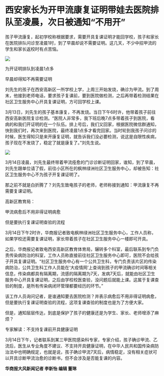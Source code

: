 # 西安家长为开甲流康复证明带娃去医院排队至凌晨，次日被通知“不用开”

孩子甲流康复，起初学校称根据要求，需要开具复课证明才能回学校，孩子和家长在医院排队问诊至凌晨1时，到了早晨却说不需要证明。这几天，不少中招甲流的学生和家长返校时有点苦恼。

![](https://inews.gtimg.com/om_bt/OkVbd3IQw0uU8VQ6vi94pk_BSrBbt190lTobEgHogeao8AA/1000)

为开证明排队到凌晨1点多

早晨却得知不再需要证明

刘先生的孩子在西安高新区一所学校上学，上周三开始发烧，确诊为甲流。到了周末，他接到老师电话，要求孩子复课前，要到医院做检测，之后再带着检测结果在社区卫生服务中心开具复课证明，方可回学校上课。

3月13日，刘先生的孩子基本康复，不再发烧。当日下午6时许，他带着孩子前往西安高新医院复诊检测。“医院人非常多，我下班后晚7点多带着孩子到医院，看病的和我们开证明的在一个队伍。排上号后，我们又回家，根据医院微信群通知，快到我们时，再次来到医院，最终凌晨1点多才看完回家。当时轮到我孩子问诊的时候，医生得知只是来开康复证明，就告诉我们没必要检测，说这是自限性疾病，孩子现在不发烧了，稳定了就是康复了。”刘先生说。

![](https://inews.gtimg.com/om_bt/O12m99BnnuUqq6Lz47Eql1yKTozEVJcax3C0QjnCVmMhAAA/1000)

3月14日凌晨，刘先生最终带着甲流痊愈的门诊诊断证明回家，谁知，到了早晨，刘先生跟单位请了假，前往小区所在的枫林绿洲社区卫生服务中心，却被告知：社区卫生服务中心不为孩子开复课证明了。

那之前不就是白折腾了？刘先生致电孩子的老师，老师称接到通知：甲流康复不再需要复课证明。

高新区教育局：

甲流病愈后不用非得证明病愈

但是要执行复课证明查验的流程

3月14日下午2时许，华商报记者致电枫林绿洲社区卫生服务中心，工作人员称，如果学校还需要复课证明，家长带着孩子在社区卫生服务中心一楼即可开具。

之后，华商报记者致电西安高新区教育体育局，辗转多个科室，最后联系到专门负责传染病防治的科室，工作人员称直接前往社区卫生服务中心即可，医院不会给孩子开具复课证明。“社区卫生服务中心有一个公共卫生科，专门负责该片区的传染病防治，公共卫生科工作人员能在‘大疫情网’上查询到孩子的甲流确诊时间等相关信息，传染病都具有隔离期，流感的隔离期为7天，发病7天后，就能由社区卫生服务中心开具复课证明，之后由学校校医查验，没问题后就能上课。这属于复课查验的制度，是所有传染病闭环管理都要经历的环节。”

该工作人员询问记者，是谁通知要去医院检测？并表示病愈后不用非得证明病愈，但是要执行复课证明查验的流程，这项复课查验的制度也是为了方便大家。

但是，通知层层传达，到底是保护了孩子的健康还是为学生、家长、老师增添了麻烦？

专家解读：不支持复课前开具健康证明

3月14日下午，记者联系到某三甲医院感染科专家，专家介绍，孩子确诊甲流、乙流后，医生从专业角度不建议、不支持开具健康证明，在中华人民共和国传染病防治法中也明确规定，也就是说，孩子确诊甲流7天后，病情稳定，没有相关症状可以开具诊断甲流治愈的诊断书，但不会涉及是否能复课的内容。

**华商报大风新闻记者 李新怡 编辑 董琳**

